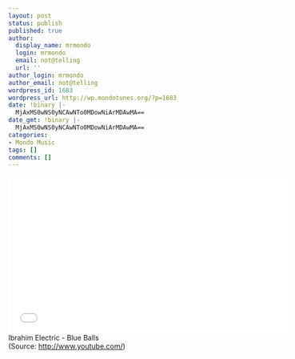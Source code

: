 ```yaml
---
layout: post
status: publish
published: true
author:
  display_name: mrmondo
  login: mrmondo
  email: not@telling
  url: ''
author_login: mrmondo
author_email: not@telling
wordpress_id: 1683
wordpress_url: http://wp.mondotunes.org/?p=1683
date: !binary |-
  MjAxMS0wNS0yNCAwNTo0MDowNiArMDAwMA==
date_gmt: !binary |-
  MjAxMS0wNS0yNCAwNTo0MDowNiArMDAwMA==
categories:
- Mondo Music
tags: []
comments: []
---
```

<iframe width="560" height="315" src="//www.youtube.com/embed/HS92FdRznLA" frameborder="0"> </iframe>
Ibrahim Electric - Blue Balls
<div class="attribution">(<span>Source:</span> <a href="http://www.youtube.com/">http://www.youtube.com/</a>)</div>
